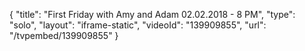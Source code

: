 {
    "title": "First Friday with Amy and Adam 02.02.2018 - 8 PM",
    "type": "solo",
    "layout": "iframe-static",
    "videoId": "139909855",
    "url": "\/tvpembed\/139909855"
}